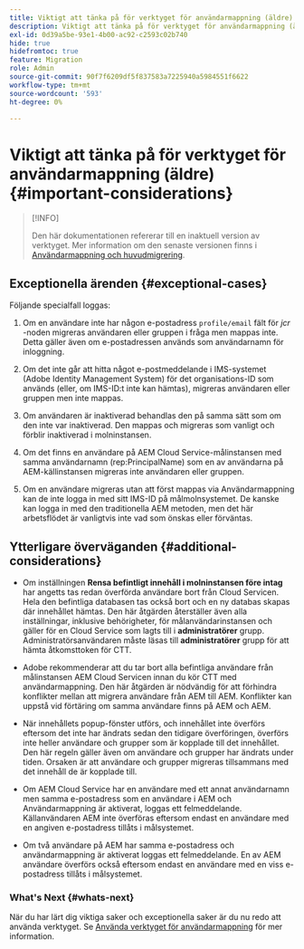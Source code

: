 ```yaml
---
title: Viktigt att tänka på för verktyget för användarmappning (äldre)
description: Viktigt att tänka på för verktyget för användarmappning (äldre)
exl-id: 0d39a5be-93e1-4b00-ac92-c2593c02b740
hide: true
hidefromtoc: true
feature: Migration
role: Admin
source-git-commit: 90f7f6209df5f837583a7225940a5984551f6622
workflow-type: tm+mt
source-wordcount: '593'
ht-degree: 0%

---
```


# Viktigt att tänka på för verktyget för användarmappning (äldre) {#important-considerations}

>[!INFO]
>
>Den här dokumentationen refererar till en inaktuell version av verktyget. Mer information om den senaste versionen finns i [Användarmappning och huvudmigrering](/help/journey-migration/content-transfer-tool/using-content-transfer-tool/user-mapping-and-migration.md).

## Exceptionella ärenden {#exceptional-cases}

Följande specialfall loggas:

1. Om en användare inte har någon e-postadress `profile/email` fält för *jcr* -noden migreras användaren eller gruppen i fråga men mappas inte. Detta gäller även om e-postadressen används som användarnamn för inloggning.

1. Om det inte går att hitta något e-postmeddelande i IMS-systemet (Adobe Identity Management System) för det organisations-ID som används (eller, om IMS-ID:t inte kan hämtas), migreras användaren eller gruppen men inte mappas.

1. Om användaren är inaktiverad behandlas den på samma sätt som om den inte var inaktiverad. Den mappas och migreras som vanligt och förblir inaktiverad i molninstansen.

1. Om det finns en användare på AEM Cloud Service-målinstansen med samma användarnamn (rep:PrincipalName) som en av användarna på AEM-källinstansen migreras inte användaren eller gruppen.

1. Om en användare migreras utan att först mappas via Användarmappning kan de inte logga in med sitt IMS-ID på målmolnsystemet. De kanske kan logga in med den traditionella AEM metoden, men det här arbetsflödet är vanligtvis inte vad som önskas eller förväntas.

## Ytterligare överväganden {#additional-considerations}

* Om inställningen **Rensa befintligt innehåll i molninstansen före intag** har angetts tas redan överförda användare bort från Cloud Servicen. Hela den befintliga databasen tas också bort och en ny databas skapas där innehållet hämtas. Den här åtgärden återställer även alla inställningar, inklusive behörigheter, för målanvändarinstansen och gäller för en Cloud Service som lagts till i **administratörer** grupp. Administratörsanvändaren måste läsas till **administratörer** grupp för att hämta åtkomsttoken för CTT.

* Adobe rekommenderar att du tar bort alla befintliga användare från målinstansen AEM Cloud Servicen innan du kör CTT med användarmappning. Den här åtgärden är nödvändig för att förhindra konflikter mellan att migrera användare från AEM till AEM. Konflikter kan uppstå vid förtäring om samma användare finns på AEM och AEM.

* När innehållets popup-fönster utförs, och innehållet inte överförs eftersom det inte har ändrats sedan den tidigare överföringen, överförs inte heller användare och grupper som är kopplade till det innehållet. Den här regeln gäller även om användare och grupper har ändrats under tiden. Orsaken är att användare och grupper migreras tillsammans med det innehåll de är kopplade till.

* Om AEM Cloud Service har en användare med ett annat användarnamn men samma e-postadress som en användare i AEM och Användarmappning är aktiverat, loggas ett felmeddelande. Källanvändaren AEM inte överföras eftersom endast en användare med en angiven e-postadress tillåts i målsystemet.

* Om två användare på AEM har samma e-postadress och användarmappning är aktiverat loggas ett felmeddelande. En av AEM användare överförs också eftersom endast en användare med en viss e-postadress tillåts i målsystemet.

### What&#39;s Next {#whats-next}

När du har lärt dig viktiga saker och exceptionella saker är du nu redo att använda verktyget. Se [Använda verktyget för användarmappning](/help/journey-migration/content-transfer-tool/user-mapping-tool-legacy/using-user-mapping-tool-legacy.md) för mer information.
